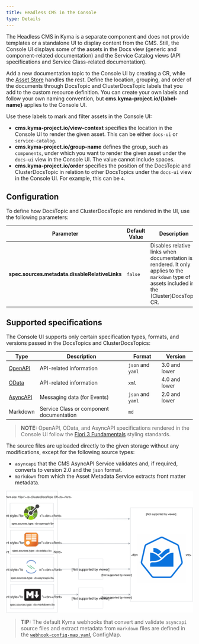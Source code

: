 ```yaml
---
title: Headless CMS in the Console
type: Details
---
```


The Headless CMS in Kyma is a separate component and does not provide templates or a standalone UI to display content from the CMS. Still, the Console UI displays some of the assets in the Docs view (generic and component-related documentation) and the Service Catalog views (API specifications and Service Class-related documentation).

Add a new documentation topic to the Console UI by creating a CR, while the [Asset Store](/components/asset-store/#overview-overview) handles the rest. Define the location, grouping, and order of the documents through DocsTopic and ClusterDocsTopic labels that you add to the custom resource definition. You can create your own labels and follow your own naming convention, but **cms.kyma-project.io/{label-name}** applies to the Console UI.

Use these labels to mark and filter assets in the Console UI:

- **cms.kyma-project.io/view-context** specifies the location in the Console UI to render the given asset. This can be either `docs-ui` or `service-catalog`.
- **cms.kyma-project.io/group-name** defines the group, such as `components`, under which you want to render the given asset under the `docs-ui` view in the Console UI. The value cannot include spaces.
- **cms.kyma-project.io/order** specifies the position of the DocsTopic and ClusterDocsTopic in relation to other DocsTopics under the `docs-ui` view in the Console UI. For example, this can be `4`.

## Configuration

To define how DocsTopic and ClusterDocsTopic are rendered in the UI, use the following parameters:

| Parameter | Default Value | Description |
| --------- | ------------- | ----------- |
| **spec.sources.metadata.disableRelativeLinks** | `false` | Disables relative links when documentation is rendered. It only applies to the `markdown` type of assets included in the (Cluster)DocsTopic CR. |

## Supported specifications

The Console UI supports only certain specification types, formats, and versions passed in the DocsTopics and ClusterDocsTopics:

| Type | Description | Format | Version |
| --------- | ------------- | ----------- | ----------- |
| [OpenAPI](https://www.openapis.org/) |   API-related information  | `json` and `yaml`| 3.0 and lower |
| [OData](https://www.odata.org/documentation) |   API-related information  | `xml` | 4.0 and lower |
| [AsyncAPI](https://www.asyncapi.com/) |   Messaging data (for Events)  | `json` and `yaml`| 2.0 and lower |
| Markdown |  Service Class or component documentation  | `md`|  |

>**NOTE:** OpenAPI, OData, and AsyncAPI specifications rendered in the Console UI follow the [Fiori 3 Fundamentals](https://sap.github.io/fundamental/) styling standards.

The source files are uploaded directly to the given storage without any modifications, except for the following source types:

- `asyncapi` that the CMS AsyncAPI Service validates and, if required, converts to version 2.0 and the `json` format.
- `markdown` from which the Asset Metadata Service extracts front matter metadata.

![Specification types](./assets/spec-types.svg)

> **TIP:** The default Kyma webhooks that convert and validate `asyncapi` source files and extract metadata from `markdown` files are defined in the [`webhook-config-map.yaml`](https://github.com/kyma-project/kyma/blob/master/resources/cms/charts/cms-controller-manager/templates/webhook-config-map.yaml) ConfigMap.
